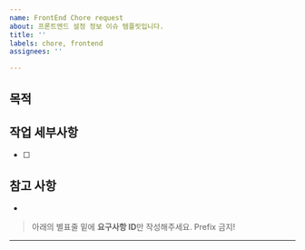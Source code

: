 ```yaml
---
name: FrontEnd Chore request
about: 프론트엔드 설정 정보 이슈 템플릿입니다.
title: ''
labels: chore, frontend
assignees: ''

---
```


## 목적
>

## 작업 세부사항

- [ ]

## 참고 사항

-

> 아래의 별표줄 밑에  **요구사항 ID**만 작성해주세요. Prefix 금지!

********************
